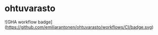 # ohtuvarasto

![GHA workflow badge] (https://github.com/emiliarantonen/ohtuvarasto/workflows/CI/badge.svg)
